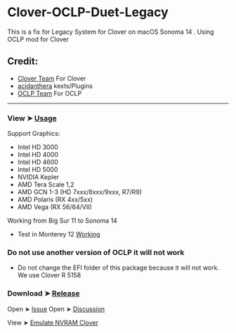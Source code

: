 # Clover-OCLP-Duet-Legacy
This is a fix for Legacy System for Clover on macOS Sonoma 14 
. Using OCLP mod for Clover

## Credit:
- [Clover Team](https://github.com/CloverHackyColor/CloverBootloader) For Clover
- [acidanthera](https://github.com/acidanthera) kexts/Plugins
- [OCLP Team](https://github.com/dortania/OpenCore-Legacy-Patcher/) For OCLP
------------------------------------------
### View ➤ [Usage](https://github.com/chris1111/Clover-OCLP-Duet-Legacy/blob/main/Usage-Clover.md)

Support Graphics:
* Intel HD 3000
* Intel HD 4000
* Intel HD 4600
* Intel HD 5000
* NVIDIA Kepler
* AMD Tera Scale 1,2
* AMD GCN 1-3 (HD 7xxx/8xxx/9xxx, R7/R9)
* AMD Polaris (RX 4xx/5xx)
* AMD Vega (RX 56/64/VII)

Working from Big Sur 11 to Sonoma 14
* Test in Monterey 12 [Working](https://github.com/chris1111/Clover-OCLP-Duet-Legacy/discussions/1)
### Do not use another version of OCLP it will not work
* Do not change the EFI folder of this package because it will not work. We use Clover R 5158
 
### Download ➤ [Release](https://github.com/chris1111/Clover-OCLP-Duet-Legacy/releases/tag/V1)
Open ➤ [Issue](https://github.com/chris1111/Clover-OCLP-Duet-Legacy/issues)
Open ➤ [Discussion](https://github.com/chris1111/Clover-OCLP-Duet-Legacy/discussions)

View ➤ [Emulate NVRAM Clover](https://github.com/chris1111/Clover-OCLP-Duet-Legacy/blob/main/Emulate-NVRAM.MD)
